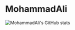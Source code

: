 # MohammadAli
![MohammadAli's GitHub stats](https://github-readme-stats.vercel.app/api?username=PAIREN1383&show_icons=true&theme=radical)

